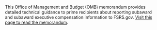 This Office of Management and Budget (OMB) memorandum provides
detailed technical guidance to prime recipients about reporting
subaward and subaward executive compensation information to FSRS.gov.
[Visit this page to read the
memorandum](https://www.fsrs.gov/documents/OMB_Guidance_on_FFATA_Subaward_and_Executive_Compensation_Reporting_08272010.pdf).